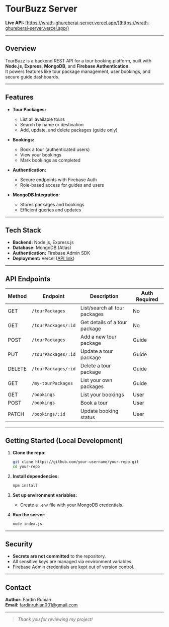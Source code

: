 # TourBuzz Server

**Live API:** [https://wrath-ghureberai-server.vercel.app/](https://wrath-ghureberai-server.vercel.app/)

---

## Overview

TourBuzz is a backend REST API for a tour booking platform, built with **Node.js**, **Express**, **MongoDB**, and **Firebase Authentication**.  
It powers features like tour package management, user bookings, and secure guide dashboards.

---

## Features

- **Tour Packages:**

  - List all available tours
  - Search by name or destination
  - Add, update, and delete packages (guide only)

- **Bookings:**

  - Book a tour (authenticated users)
  - View your bookings
  - Mark bookings as completed

- **Authentication:**

  - Secure endpoints with Firebase Auth
  - Role-based access for guides and users

- **MongoDB Integration:**
  - Stores packages and bookings
  - Efficient queries and updates

---

## Tech Stack

- **Backend:** Node.js, Express.js
- **Database:** MongoDB (Atlas)
- **Authentication:** Firebase Admin SDK
- **Deployment:** Vercel ([API link](https://wrath-ghureberai-server.vercel.app/))

---

## API Endpoints

| Method | Endpoint            | Description                   | Auth Required |
| ------ | ------------------- | ----------------------------- | ------------- |
| GET    | `/tourPackages`     | List/search all tour packages | No            |
| GET    | `/tourPackages/:id` | Get details of a tour package | No            |
| POST   | `/tourPackages`     | Add a new tour package        | Guide         |
| PUT    | `/tourPackages/:id` | Update a tour package         | Guide         |
| DELETE | `/tourPackages/:id` | Delete a tour package         | Guide         |
| GET    | `/my-tourPackages`  | List your own packages        | Guide         |
| GET    | `/bookings`         | List your bookings            | User          |
| POST   | `/bookings`         | Book a tour                   | User          |
| PATCH  | `/bookings/:id`     | Update booking status         | User          |

---

## Getting Started (Local Development)

1. **Clone the repo:**

   ```sh
   git clone https://github.com/your-username/your-repo.git
   cd your-repo
   ```

2. **Install dependencies:**

   ```sh
   npm install
   ```

3. **Set up environment variables:**

   - Create a `.env` file with your MongoDB credentials.

4. **Run the server:**
   ```sh
   node index.js
   ```

---

## Security

- **Secrets are not committed** to the repository.
- All sensitive keys are managed via environment variables.
- Firebase Admin credentials are kept out of version control.

---

## Contact

**Author:** Fardin Ruhian  
**Email:** fardinruhian001@gmail.com

---

> _Thank you for reviewing my project!_
